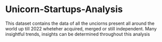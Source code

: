 # Unicorn-Startups-Analysis

This dataset contains the data of all the unciorns present all around the world up till 2022 wheteher acquired, merged or still independent. Many insightful trends, insights can be determined throughout this analysis
